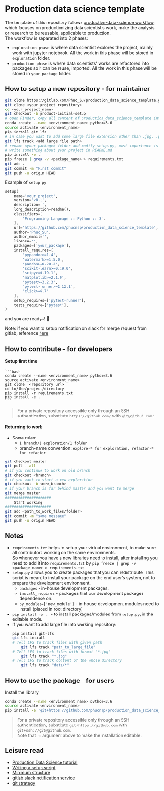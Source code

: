 # Production data science template

The template of this repository follows [production-data-science workflow](https://github.com/Satalia/production-data-science/tree/master/tutorial/a-setup), 
 which focuses on productionizing data scientist's work, make the analysis or research to be reusable, applicable to
production.  
The workflow is separated into 2 phases: 
- `exploration phase` is where data scientist explores the project, mainly work with jupyter notebook. All the work in
this phase will be stored in `exploration` folder.
- `production phase` is where data scientists' works are refactored into packages so it can be reuse, imported. All the 
work in this phase will be stored in `your_package` folder.

## How to setup a new repository - for maintainer

```bash
git clone https://gitlab.com/Phuc_Su/production_data_science_template.git
git clone <your_project_repository>
cd <your_project_name>
git checkout -b product-initial-setup
# open Finder, copy all content of production_data_science_template into your project repository, except .git and .idea folder 
conda create --name <environment_name> python=3.6
source activate <environment_name>
pip install git-lfs
# in case you want to add some large file extension other than .jpg, .pdf, .csv, .xlsx
git lfs track <add large file path>
# rename <your package> folder and modify setup.py, most importance is require_packages. See example below
# write something about your project in README.md
pip install -e .
pip freeze | grep -v <package_name> > requirements.txt
git add .
git commit -m "First commit"
git push -u origin HEAD
```

Example of `setup.py`

```python
setup(
    name='your_project',
    version='v0.1',
    description='',
    long_description=readme(),
    classifiers=[
        'Programming Language :: Python :: 3',
    ],
    url='https://github.com/phucnsp/production_data_science_template',
    author='Phuc_Su',
    author_email='',
    license='',
    packages=['your_package'],
    install_requires=[
        'pypandoc>=1.4',
        'watermark>=1.5.0',
        'pandas>=0.20.3',
        'scikit-learn>=0.19.0',
        'scipy>=0.19.1',
        'matplotlib>=2.1.0',
        'pytest>=3.2.3',
        'pytest-runner>=2.12.1',
        'click>=6.7'
    ],
    setup_requires=['pytest-runner'],
    tests_require=['pytest'],
)
```


and you are ready~! 🎉

Note: if you want to setup notification on slack for merge request from gitlab, reference
 [here](https://docs.gitlab.com/ee/user/project/integrations/slack.html) 
 
## How to contribute - for developers
#### Setup first time  
    ```bash
    conda create --name <environment_name> python=3.6
    source activate <environment_name>
    git clone  <repository url>
    cd to/the/project/directory
    pip install -r requirements.txt
    pip install -e .
    ```

> For a private repository accessible only through an SSH authentication, substitute `https://github.com/` with `git@github.com:`.

#### Returning to work  

- Some rules: 
    - `1 branch/1 exploration/1 folder`
    - branch-name convention: `explore-* for exploration, refactor-* for refactor`
    
```bash
git checkout master
git pull --all 
# if you continue to work on old branch
git checkout <branch>
# if you want to start a new exploration
git checkout -b <new_branch>
# if your branch is far behind master and you want to merge 
git merge master
#####################
    Start working
#####################
git add <path_to_work_files/folder>
git commit -m "some message"
git push -u origin HEAD
```

## Notes

- `requirements.txt` helps to setup your virtual environment, to make sure all contributors working on the same environments.  
So whenever you have a new libraries need to install, after installing you need to add it into `requirements.txt` by  `pip freeze | grep -v <package_name> > requirements.txt`
- `setup.py` allows you to create packages that you can redistribute. This script is meant to install your package on the end user's system, not to prepare the development environment.
    - `packages` - in-house development packages.
    - `install_requires` - packages that our development packages dependence on.
    - `py_modules=['new_module']` - in-house development modules need to install (placed in root directory)
- `pip install -e . ` - to install packages/modules from `setup.py`, in the editable mode.
- If you want to add large file into working repository:
    ```bash
    pip install git-lfs
    git lfs install
    # Tell LFS to track files with given path
        git lfs track "path_to_large_file"
    # Tell LFS to track files with format "*.jpg"
        git lfs track "*.jpg"
    # Tell LFS to track content of the whole directory
        git lfs track "data/*"
    ```

## How to use the package - for users

Install the library
```bash
conda create --name <environment_name> python=3.6
source activate <environment_name>
pip install -e 'git+https://github.com/phucnsp/production_data_science_template.git'
```
> For a private repository accessible only through an SSH authentication, substitute `git+https://github.com` with `git+ssh://git@github.com`.  
Note that `-e` argument above to make the installation editable.
        
        
## Leisure read
- [Production Data Science tutorial](https://github.com/Satalia/production-data-science)
- [Writing a setup script](https://docs.python.org/3/distutils/setupscript.html)
- [Minimum structure](https://python-packaging.readthedocs.io/en/latest/minimal.html)
- [gitlab slack notification service](https://docs.gitlab.com/ee/user/project/integrations/slack.html)
- [git strategy](https://gitlab.com/Phuc_Su/production_data_science_template/blob/master/GIT_STRATEGY.md)
        
        
        
        
        
        
        
        
        
        